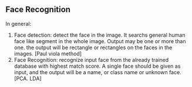 Face Recognition
-------------------

In general:
1. Face detection: detect the face in the image. It searchs general human face like segment in the whole image. Output may be one or more than one. the output will be rectangle or rectangles on the faces in the images. [Paul viola method]
2. Face Recognition: recognize input face from the already trained database with highest match score. A single face should be given as input, and the output will be a name, or class name or unknown face. [PCA. LDA]